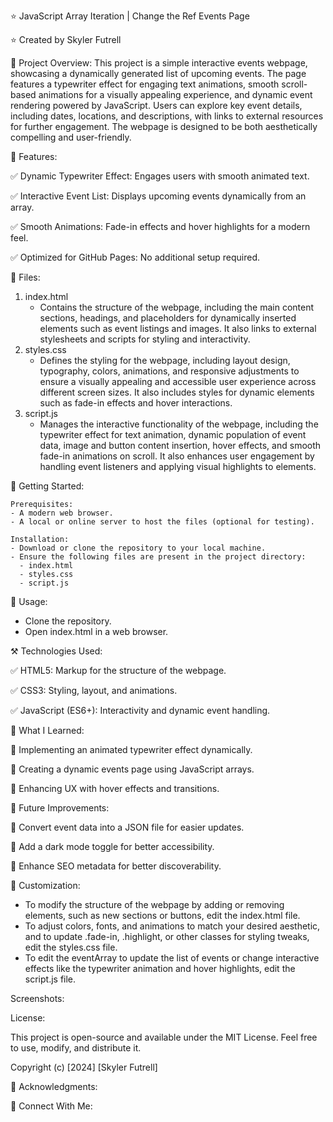 ⭐ JavaScript Array Iteration | Change the Ref Events Page

⭐ Created by Skyler Futrell

📌 Project Overview: This project is a simple interactive events webpage, showcasing a dynamically generated list of upcoming events. The page features a typewriter effect for engaging text animations, smooth scroll-based animations for a visually appealing experience, and dynamic event rendering powered by JavaScript. Users can explore key event details, including dates, locations, and descriptions, with links to external resources for further engagement. The webpage is designed to be both aesthetically compelling and user-friendly.

🚀 Features:

✅ Dynamic Typewriter Effect: Engages users with smooth animated text.

✅ Interactive Event List: Displays upcoming events dynamically from an array.

✅ Smooth Animations: Fade-in effects and hover highlights for a modern feel.

✅ Optimized for GitHub Pages: No additional setup required.

📂 Files:
  1. index.html
     - Contains the structure of the webpage, including the main content sections, headings, and placeholders for dynamically inserted elements such as event listings and images.
     It also links to external stylesheets and scripts for styling and interactivity.
  3. styles.css
     - Defines the styling for the webpage, including layout design, typography, colors, animations, and responsive adjustments to ensure a visually appealing and accessible user experience across different screen sizes.
     It also includes styles for dynamic elements such as fade-in effects and hover interactions.
  5. script.js
     - Manages the interactive functionality of the webpage, including the typewriter effect for text animation, dynamic population of event data, image and button content insertion, hover effects, and smooth fade-in animations on 
     scroll. It also enhances user engagement by handling event listeners and applying visual highlights to elements.

🏁 Getting Started:

    Prerequisites:
    - A modern web browser.
    - A local or online server to host the files (optional for testing).
    
    Installation:
    - Download or clone the repository to your local machine.
    - Ensure the following files are present in the project directory:
      - index.html
      - styles.css
      - script.js
  
📖 Usage:
- Clone the repository. 
- Open index.html in a web browser. 

⚒️ Technologies Used:

✅ HTML5: Markup for the structure of the webpage.

✅ CSS3: Styling, layout, and animations. 

✅ JavaScript (ES6+): Interactivity and dynamic event handling.

📝 What I Learned:

🧠 Implementing an animated typewriter effect dynamically.

🧠 Creating a dynamic events page using JavaScript arrays.

🧠 Enhancing UX with hover effects and transitions.

🎯 Future Improvements:

🚀 Convert event data into a JSON file for easier updates.

🚀 Add a dark mode toggle for better accessibility.

🚀 Enhance SEO metadata for better discoverability.

🎨 Customization:
- To modify the structure of the webpage by adding or removing elements, such as new sections or buttons, edit the index.html file.
- To adjust colors, fonts, and animations to match your desired aesthetic, and to update .fade-in, .highlight, or other classes for styling tweaks, edit the styles.css file.
- To edit the eventArray to update the list of events or change interactive effects like the typewriter animation and hover highlights, edit the script.js file.

Screenshots:

License:

This project is open-source and available under the MIT License. Feel free to use, modify, and distribute it.

Copyright (c) [2024] [Skyler Futrell]

📢 Acknowledgments:

🔗 Connect With Me:
